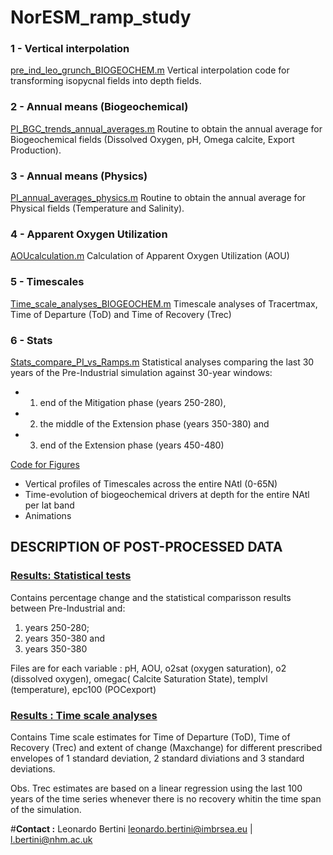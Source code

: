 # NorESM_ramp_study


### 1 - Vertical interpolation
[pre_ind_leo_grunch_BIOGEOCHEM.m](https://github.com/LeoBertini/NorESM_ramp_study/blob/main/pre_ind_leo_grunch_BIOGEOCHEM.m')
Vertical interpolation code for transforming isopycnal fields into depth fields. 

### 2 - Annual means (Biogeochemical)
[PI_BGC_trends_annual_averages.m](https://github.com/LeoBertini/NorESM_ramp_study/blob/main/PI_BGC_trends_annual_averages.m')
Routine to obtain the annual average for Biogeochemical fields (Dissolved Oxygen, pH, Omega calcite, Export Production).

### 3 - Annual means (Physics)
[PI_annual_averages_physics.m](https://github.com/LeoBertini/NorESM_ramp_study/blob/main/PI_annual_averages_physics.m')
Routine to obtain the annual average for Physical fields (Temperature and Salinity).

### 4 - Apparent Oxygen Utilization
[AOUcalculation.m](https://github.com/LeoBertini/NorESM_ramp_study/blob/main/AOUcalculation.m)
Calculation of Apparent Oxygen Utilization (AOU) 

### 5 - Timescales 
[Time_scale_analyses_BIOGEOCHEM.m](https://github.com/LeoBertini/NorESM_ramp_study/blob/main/Time_scale_analyses_BIOGEOCHEM.m)
Timescale analyses of Tracertmax, Time of Departure (ToD) and Time of Recovery (Trec)

### 6 - Stats
[Stats_compare_PI_vs_Ramps.m](https://github.com/LeoBertini/NorESM_ramp_study/blob/main/Stats_compare_PI_vs_Ramps.m)
Statistical analyses comparing the last 30 years of the Pre-Industrial simulation against 30-year windows: 
 - 1) end of the Mitigation phase (years 250-280), 
 - 2) the middle of the Extension phase (years 350-380) and 
 - 3) end of the Extension phase (years 450-480) 

[Code for Figures](https://github.com/LeoBertini/NorESM_ramp_study/tree/main/Code_for_figures)

- Vertical profiles of Timescales across the entire NAtl (0-65N)
- Time-evolution of biogeochemical drivers at depth for the entire NAtl per lat band
- Animations


## DESCRIPTION OF POST-PROCESSED DATA

### [Results: Statistical tests](https://drive.google.com/drive/folders/1o62Zr4Tw-npM6_kNsQUzc2U5cDyGH1_T?usp=sharing)

Contains percentage change and the statistical comparisson  results between Pre-Industrial and: 
1) years 250-280; 
2) years 350-380 and 
3) years 350-380

Files are for each variable : pH, AOU, o2sat (oxygen saturation), o2 (dissolved oxygen), omegac( Calcite Saturation State), templvl (temperature), epc100 (POCexport)


### [Results : Time scale analyses](https://drive.google.com/drive/folders/1M0vbH0hiiDIqOshxMqmSYp9oZ_Sb1Sd9?usp=sharing)

Contains Time scale estimates for Time of Departure (ToD), Time of Recovery (Trec) and extent of change (Maxchange) 
for different prescribed envelopes of 1 standard deviation, 2 standard diviations and 3 standard deviations. 

Obs. Trec estimates are based on a linear regression using the last 100 years of the time series whenever there is no recovery whitin the time span of the simulation.  



#__Contact :__
Leonardo Bertini
leonardo.bertini@imbrsea.eu | l.bertini@nhm.ac.uk 
